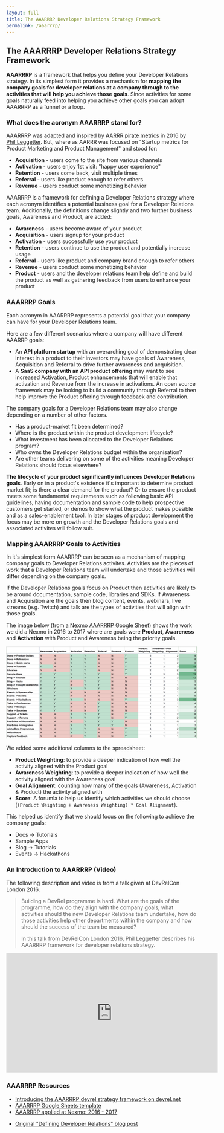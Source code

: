 ```yaml
---
layout: full
title: The AAARRRP Developer Relations Strategy Framework
permalink: /aaarrrp/
---
```


## The AAARRRP Developer Relations Strategy Framework

**AAARRRP** is a framework that helps you define your Developer Relations strategy. In its simplest form it provides a mechanism for **mapping the company goals for developer relations at a company through to the activities that will help you achieve those goals**. Since activities for some goals naturally feed into helping you achieve other goals you can adopt AAARRRP as a funnel or a loop.
 
### What does the acronym AAARRRP stand for?
 
AAARRRP was adapted and inspired by [AARRR pirate metrics](https://www.slideshare.net/dmc500hats/startup-metrics-for-pirates-long-version) in 2016 by [Phil Leggetter](https://twitter.com/leggetter). But, where as AARRR was focused on "Startup metrics for Product Marketing and Product Management" and stood for:
 
* **Acquisition** - users come to the site from various channels
* **Activation** - users enjoy 1st visit: "happy user experience"
* **Retention** - users come back, visit multiple times
* **Referral** - users like product enough to refer others
* **Revenue** - users conduct some monetizing behavior
 
AAARRRP is a framework for defining a Developer Relations strategy where each acronym identifies a potential business goal for a Developer Relations team. Additionally, the definitions change slightly and two further business goals, Awareness and Product, are added:
 
* **Awareness** - users become aware of your product
* **Acquisition** - users signup for your product
* **Activation** - users successfully use your product
* **Retention** - users continue to use the product and potentially increase usage
* **Referral** - users like product and company brand enough to refer others
* **Revenue** - users conduct some monetizing behavior
* **Product** - users and the developer relations team help define and build the product as well as gathering feedback from users to enhance your product
 
### AAARRRP Goals
 
Each acronym in AAARRRP represents a potential goal that your company can have for your Developer Relations team.
 
Here are a few different scenarios where a company will have different AAARRP goals:
 
* An **API platform startup** with an overarching goal of demonstrating clear interest in a product to their investors may have goals of Awareness, Acquisition and Referral to drive further awareness and acquisition.
* A **SaaS company with an API product offering** may want to see increased Activation, Product enhancements that will enable that activation and Revenue from the increase in activations.
An open source framework may be looking to build a community through Referral to then help improve the Product offering through feedback and contribution.

The company goals for a Developer Relations team may also change depending on a number of other factors.

* Has a product-market fit been determined?
* Where is the product within the product development lifecycle?
* What investment has been allocated to the Developer Relations program?
* Who owns the Developer Relations budget within the organisation?
* Are other teams delivering on some of the activities meaning Developer Relations should focus elsewhere?

**The lifecycle of your product significantly influences Developer Relations goals**. Early on in a product's existence it's important to determine product market fit; is there a clear demand for the product? Or to ensure the product meets some fundamental requirements such as following basic API guidelines, having documentation and sample code to help prospective customers get started, or demos to show what the product makes possible and as a sales-enablement tool. In later stages of product development the focus may be more on growth and the Developer Relations goals and associated activites will follow suit.

### Mapping AAARRRP Goals to Activities

In it's simplest form AAARRRP can be seen as a mechanism of mapping company goals to Developer Relations activites. Activities are the pieces of work that a Developer Relations team will undertake and those activities will differ depending on the company goals.

If the Developer Relations goals focus on Product then activities are likely to be around documentation, sample code, libraries and SDKs. If Awareness and Acquisition are the goals then blog content, events, webinars, live streams (e.g. Twitch) and talk are the types of activities that will align with those goals.

The image below (from [a Nexmo AAARRRP Google Sheet](https://docs.google.com/spreadsheets/d/1HeKG9-h2yT4ahpaSsq6_6z6uDt7RWVtlRcj7jBMxEQI/edit#gid=0)) shows the work we did a Nexmo in 2016 to 2017 where are goals were **Product**, **Awareness** and **Activation** with Product and Awareness being the priority goals.

![Mapping AAARRRP Goals to Activities](/images/aaarrrp/aaarrrp-goal-to-activity-mapping.png)

We added some additional columns to the spreadsheet:

* **Product Weighting**: to provide a deeper indication of how well the activity aligned with the Product goal
* **Awareness Weighting**: to provide a deeper indication of how well the activity aligned with the Awareness goal
* **Goal Alignment**: counting how many of the goals (Awareness, Activation & Product) the activity aligned with
* **Score**: A forumla to help us identify which activities we should choose (`(Product Weighting + Awareness Weighting) * Goal Alignment`).

This helped us identify that we should focus on the following to achieve the company goals:

* Docs -> Tutorials
* Sample Apps
* Blog -> Tutorials
* Events -> Hackathons

### An Introduction to AAARRRP (Video)

The following description and video is from a talk given at DevRelCon London 2016.

> Building a DevRel programme is hard. What are the goals of the programme, how do they align with the company goals, what activities should the new Developer Relations team undertake, how do those activities help other departments within the company and how should the success of the team be measured?
> 
> In this talk from DevRelCon London 2016, Phil Leggetter describes his AAARRRP framework for developer relations strategy.

<div style="text-align: center">
    <iframe width="560" height="315" src="https://www.youtube.com/embed/i7EZDYYfFmc" frameborder="0" allow="accelerometer; autoplay; clipboard-write; encrypted-media; gyroscope; picture-in-picture" allowfullscreen></iframe>
</div>

### AAARRRP Resources

* [Introducing the AAARRRP devrel strategy framework on devrel.net](https://devrel.net/strategy-and-metrics/introducing-aaarrrp-devrel-strategy)
* [AAARRRP Google Sheets template](https://docs.google.com/spreadsheets/d/1nUGvs7cmN9shWcA57cIESVqHuXliNa7NywXGviCuwNE/edit#gid=0)
* [AAARRRP applied at Nexmo: 2016 - 2017](https://docs.google.com/spreadsheets/d/1HeKG9-h2yT4ahpaSsq6_6z6uDt7RWVtlRcj7jBMxEQI/edit?usp=sharing)
- [Original "Defining Developer Relations" blog post](https://www.leggetter.co.uk/2016/02/03/defining-developer-relations.html)